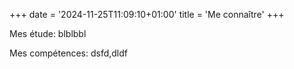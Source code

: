 +++
date = '2024-11-25T11:09:10+01:00'
title = 'Me connaître'
+++

Mes étude: blblbbl

Mes compétences: dsfd,dldf



